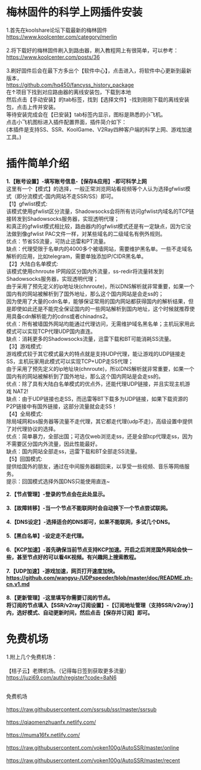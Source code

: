 # 梅林固件的科学上网插件安装
1.首先在koolshare论坛下载最新的梅林固件<br>
  https://www.koolcenter.com/category/merlin<br><br>
2.将下载好的梅林固件刷入到路由器，刷入教程网上有很简单，可以参考：https://www.koolcenter.com/posts/36 <br><br>
3.刷好固件后会在最下方多出个【软件中心】，点击进入，将软件中心更新到最新版本，<br>
  https://github.com/hq450/fancyss_history_package <br>
  在↑项目下找到对应路由器的离线安装包，下载到本地<br>
  然后点击【手动安装】的tab标签，找到【选择文件】-找到刚刚下载的离线安装包，点击上传并安装。<br>
  等待安装完成会在【已安装】tab标签内显示，图标是熟悉的小飞机。<br>
  点击小飞机图标进入插件配置界面，插件简介如下：<br>
  (本插件是支持SS、SSR、KoolGame、V2Ray四种客户端的科学上网、游戏加速工具。)
  
# 插件简单介绍
<strong>1.【账号设置】-填写账号信息-【保存&应用】-即可科学上网</strong><br>
  这里有一个【模式】的选择，一般正常浏览网站看视频等个人认为选择gfwlist模式（即分流模式-国内网站不走SSR/SS）即可。<br>
  【1】gfwlist模式:<br>
    该模式使用gfwlist区分流量，Shadowsocks会将所有访问gfwlist内域名的TCP链接转发到Shadowsocks服务器，实现透明代理；<br>
    和真正的gfwlist模式相比较，路由器内的gfwlist模式还是有一定缺点，因为它没法做到像gfwlist PAC文件一样，对某些域名的二级域名有例外规则。<br>
优点：节省SS流量，可防止迅雷和PT流量。<br>
缺点：代理受限于名单内的4000多个被墙网站，需要维护黑名单。一些不走域名解析的应用，比如telegram，需要单独添加IP/CIDR黑名单。<br>
【2】大陆白名单模式:<br>
    该模式使用chnroute IP网段区分国内外流量，ss-redir将流量转发到Shadowsocks服务器，实现透明代理；<br>
    由于采用了预先定义的ip地址块(chnroute)，所以DNS解析就非常重要，如果一个国内有的网站被解析到了国外地址，那么这个国内网站是会走ss的；<br>
    因为使用了大量的cdn名单，能够保证常用的国内网站都获得国内的解析结果，但是即使如此还是不能完全保证国内的一些网站解析到国内地址，这个时候就推荐使用具备cdn解析能力的cdns或者chinadns2。<br>
优点：所有被墙国外网站均能通过代理访问，无需维护域名黑名单；主机玩家用此模式可以实现TCP代理UDP国内直连。<br>
缺点：消耗更多的Shadowsocks流量，迅雷下载和BT可能消耗SS流量。<br>
【3】游戏模式:<br>
    游戏模式较于其它模式最大的特点就是支持UDP代理，能让游戏的UDP链接走SS，主机玩家用此模式可以实现TCP+UDP走SS代理；<br>
    由于采用了预先定义的ip地址块(chnroute)，所以DNS解析就非常重要，如果一个国内有的网站被解析到了国外地址，那么这个国内网站是会走ss的。<br>
优点：除了具有大陆白名单模式的优点外，还能代理UDP链接，并且实现主机游戏 NAT2!<br>
缺点：由于UDP链接也走SS，而迅雷等BT下载多为UDP链接，如果下载资源的P2P链接中有国外链接，这部分流量就会走SS！<br>
【4】全局模式:<br>
    除局域网和ss服务器等流量不走代理，其它都走代理(udp不走)，高级设置中提供了对代理协议的选择。<br>
优点：简单暴力，全部出国；可选仅web浏览走ss，还是全部tcp代理走ss，因为不需要区分国内外流量，因此性能最好。<br>
缺点：国内网站全部走ss，迅雷下载和BT全部走SS流量。<br>
【5】回国模式:<br>
    提供给国外的朋友，通过在中间服务器翻回来，以享受一些视频、音乐等网络服务。<br>
提示：回国模式选择外国DNS只能使用直连~

<strong>2.【节点管理】-登录的节点会在此处显示。<br><br>
3.【故障转移】-当一个节点不能联网时会自动换下一个节点尝试联网。<br><br>
4.【DNS设定】-选择适合的DNS即可，如果不能联网，多试几个DNS。<br><br>
5.【黑白名单】-设定走不走代理。<br><br>
6.【KCP加速】-首先确保当前节点支持KCP加速。开启之后浏览国外网站会快一些，甚至节点好的可以看4K视频。有兴趣网上搜索教程。<br><br>
7.【UDP加速】-游戏加速，网页打开速度加快。<br>
  https://github.com/wangyu-/UDPspeeder/blob/master/doc/README.zh-cn.v1.md<br><br>
8.【更新管理】-这里填写你需要订阅的节点。<br>
  将订阅的节点填入【SSR/v2ray订阅设置】-【订阅地址管理（支持SSR/v2ray）】内，选好模式、自动更新时间，然后点击【保存并订阅】即可。
</strong>

# 免费机场
1.附上几个免费机场：<br><br>
  【桔子云】老牌机场。（记得每日签到获取更多流量）<br>
  https://juzi69.com/auth/register?code=8aN6<br><br>

免费机场<br><br>
https://raw.githubusercontent.com/ssrsub/ssr/master/ssrsub<br><br>
https://qiaomenzhuanfx.netlify.com/<br><br>
https://muma16fx.netlify.com/<br><br>
https://raw.githubusercontent.com/voken100g/AutoSSR/master/online<br><br>
https://raw.githubusercontent.com/voken100g/AutoSSR/master/recent<br><br>
